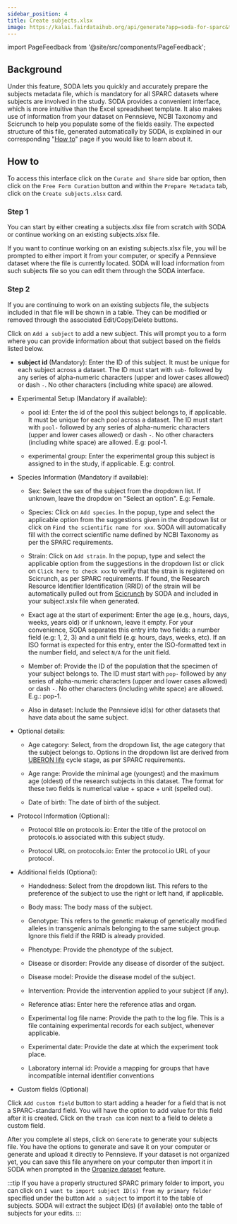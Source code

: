 ```yaml
---
sidebar_position: 4
title: Create subjects.xlsx
image: https://kalai.fairdataihub.org/api/generate?app=soda-for-sparc&title=Create%20subjects.xlsx&description=Prepare%20Metadata&org=fairdataihub
---
```


import PageFeedback from '@site/src/components/PageFeedback';

## Background

Under this feature, SODA lets you quickly and accurately prepare the subjects metadata file, which is mandatory for all SPARC datasets where subjects are involved in the study. SODA provides a convenient interface, which is more intuitive than the Excel spreadsheet template. It also makes use of information from your dataset on Pennsieve, NCBI Taxonomy and Scicrunch to help you populate some of the fields easily. The expected structure of this file, generated automatically by SODA, is explained in our corresponding "[How to](../../how-to/how-to-structure-the-subjects-metadata-file.md)" page if you would like to learn about it.

## How to

To access this interface click on the `Curate and Share` side bar option, then click on the `Free Form Curation` button and within the `Prepare Metadata` tab, click on the `Create subjects.xlsx` card.

### Step 1

You can start by either creating a subjects.xlsx file from scratch with SODA or continue working on an existing subjects.xlsx file.

If you want to continue working on an existing subjects.xlsx file, you will be prompted to either import it from your computer, or specify a Pennsieve dataset where the file is currently located. SODA will load information from such subjects file so you can edit them through the SODA interface.

### Step 2

If you are continuing to work on an existing subjects file, the subjects included in that file will be shown in a table. They can be modified or removed through the associated Edit/Copy/Delete buttons.

Click on `Add a subject` to add a new subject. This will prompt you to a form where you can provide information about that subject based on the fields listed below.

- **subject id** (Mandatory): Enter the ID of this subject. It must be unique for each subject across a dataset. The ID must start with `sub-` followed by any series of alpha-numeric characters (upper and lower cases allowed) or dash `-`. No other characters (including white space) are allowed.

- Experimental Setup (Mandatory if available):

  - pool id: Enter the id of the pool this subject belongs to, if applicable. It must be unique for each pool across a dataset. The ID must start with `pool-` followed by any series of alpha-numeric characters (upper and lower cases allowed) or dash `-`. No other characters (including white space) are allowed. E.g: pool-1.

  - experimental group: Enter the experimental group this subject is assigned to in the study, if applicable. E.g: control.

- Species Information (Mandatory if available):

  - Sex: Select the sex of the subject from the dropdown list. If unknown, leave the dropdow on "Select an option". E.g: Female.

  - Species: Click on `Add species`. In the popup, type and select the applicable option from the suggestions given in the dropdown list or click on `Find the scientific name for xxx`. SODA will automatically fill with the correct scientific name defined by NCBI Taxonomy as per the SPARC requirements.

  - Strain: Click on `Add strain`. In the popup, type and select the applicable option from the suggestions in the dropdown list or click on `Click here to check xxx` to verify that the strain is registered on Scicrunch, as per SPARC requirements. If found, the Research Resource Identifier Identification (RRID) of the strain will be automatically pulled out from [Scicrunch](https://scicrunch.org/resources/Organisms/search) by SODA and included in your subject.xslx file when generated.

  - Exact age at the start of experiment: Enter the age (e.g., hours, days, weeks, years old) or if unknown, leave it empty. For your convenience, SODA separates this entry into two fields: a number field (e.g: 1, 2, 3) and a unit field (e.g: hours, days, weeks, etc). If an ISO format is expected for this entry, enter the ISO-formatted text in the number field, and select `N/A` for the unit field.

  - Member of: Provide the ID of the population that the specimen of your subject belongs to. The ID must start with `pop-` followed by any series of alpha-numeric characters (upper and lower cases allowed) or dash `-`. No other characters (including white space) are allowed. E.g.: pop-1.

  - Also in dataset: Include the Pennsieve id(s) for other datasets that have data about the same subject.

- Optional details:

  - Age category: Select, from the dropdown list, the age category that the subject belongs to. Options in the dropdown list are derived from [UBERON life](http://www.ontobee.org/ontology/catalog/UBERON?iri=http://purl.obolibrary.org/obo/UBERON_0000105) cycle stage, as per SPARC requirements.

  - Age range: Provide the minimal age (youngest) and the maximum age (oldest) of the research subjects in this dataset. The format for these two fields is numerical value + space + unit (spelled out).

  - Date of birth: The date of birth of the subject.

- Protocol Information (Optional):

  - Protocol title on protocols.io: Enter the title of the protocol on protocols.io associated with this subject study.

  - Protocol URL on protocols.io: Enter the protocol.io URL of your protocol.

- Additional fields (Optional):

  - Handedness: Select from the dropdown list. This refers to the preference of the subject to use the right or left hand, if applicable.

  - Body mass: The body mass of the subject.

  - Genotype: This refers to the genetic makeup of genetically modified alleles in transgenic animals belonging to the same subject group. Ignore this field if the RRID is already provided.

  - Phenotype: Provide the phenotype of the subject.

  - Disease or disorder: Provide any disease of disorder of the subject.

  - Disease model: Provide the disease model of the subject.

  - Intervention: Provide the intervention applied to your subject (if any).

  - Reference atlas: Enter here the reference atlas and organ.

  - Experimental log file name: Provide the path to the log file. This is a file containing experimental records for each subject, whenever applicable.

  - Experimental date: Provide the date at which the experiment took place.

  - Laboratory internal id: Provide a mapping for groups that have incompatible internal identifier conventions

- Custom fields (Optional)

Click `Add custom field` button to start adding a header for a field that is not a SPARC-standard field. You will have the option to add value for this field after it is created. Click on the `trash can` icon next to a field to delete a custom field.

After you complete all steps, click on `Generate` to generate your subjects file. You have the options to generate and save it on your computer or generate and upload it directly to Pennsieve. If your dataset is not organized yet, you can save this file anywhere on your computer then import it in SODA when prompted in the [Organize dataset](../prepare-dataset/organize-dataset) feature.

:::tip
If you have a properly structured SPARC primary folder to import, you can click on `I want to import subject ID(s) from my primary folder` specified under the button `Add a subject` to import it to the table of subjects. SODA will extract the subject ID(s) (if available) onto the table of subjects for your edits.
:::

<PageFeedback />
